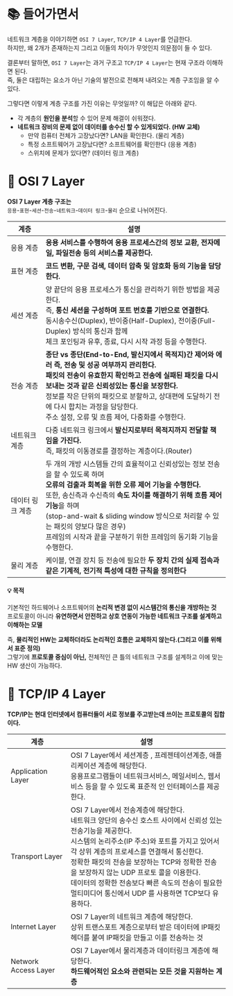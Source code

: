 # 📚 들어가면서   
        
네트워크 계층을 이야기하면 `OSI 7 Layer`, `TCP/IP 4 Layer`를 언급한다.           
하지만, 왜 2개가 존재하는지 그리고 이들의 차이가 무엇인지 의문점이 들 수 있다.          
                 
결론부터 말하면, `OSI 7 Layer`는 과거 구조고 `TCP/IP 4 Layer`는 현재 구조라 이해하면 된다.           
즉, 둘은 대립하는 요소가 아닌 기술의 발전으로 전해져 내려오는 계층 구조임을 알 수 있다.         
    
그렇다면 이렇게 계층 구조를 가진 이유는 무엇일까? 이 해답은 아래와 같다.    
   
* 각 계층의 **원인을 분석**할 수 있어 문제 해결이 쉬워졌다.          
* **네트워크 장비의 문제 없이 데이터를 송수신 할 수 있게되었다. (HW 교체)**         
  * 만약 컴퓨터 전체가 고장났다면? LAN을 확인한다. (물리 계층)   
  * 특정 소프트웨어가 고장났다면? 소프트웨어를 확인한다 (응용 계층)   
  * 스위치에 문제가 있다면? (데이터 링크 계층)    
   
# 📗 OSI 7 Layer
**OSI 7 Layer 계층 구조는**    
`응용`-`표현`-`세션`-`전송`-`네트워크`-`데이터 링크`-`물리` 순으로 나뉘어진다.  
    
|계층|설명|  
|---|----|   
|응용 계층|**응용 서비스를 수행하여 응용 프로세스간의 정보 교환, 전자메일, 파일전송 등의 서비스를 제공한다.**|       
|표현 계층|**코드 변환, 구문 검색, 데이터 압축 및 암호화 등의 기능을 담당한다.**|       
|세션 계층|양 끝단의 응용 프로세스가 통신을 관리하기 위한 방법을 제공한다.<br>즉, **통신 세션을 구성하며 포트 번호를 기반으로 연결한다.**<br>동시송수신(Duplex), 반이중(Half-Duplex), 전이중(Full-Duplex) 방식의 통신과 함께<br>체크 포인팅과 유후, 종료, 다시 시작 과정 등을 수행한다.|
|전송 계층|**종단 vs 종단(End-to-End, 발신지에서 목적지)간 제어와 에러 즉, 전송 및 성공 여부까지 관리한다.**<br>**패킷의 전송이 유효한지 확인하고 전송에 실패된 패킷을 다시 보내는 것과 같은 신뢰성있는 통신을 보장한다.**<br>정보를 작은 단위의 패킷으로 분할하고, 상대편에 도달하기 전에 다시 합치는 과정을 담당한다.<br>주소 설정, 오류 및 흐름 제어, 다중화를 수행한다.|
|네트워크 계층|다중 네트워크 링크에서 **발신지로부터 목적지까지 전달할 책임을 가진다.**<br>즉, 패킷의 이동경로를 결정하는 계층이다.(Router)|  
|데이터 링크 계층|두 개의 개방 시스템들 간의 효율적이고 신뢰성있는 정보 전송을 할 수 있도록 하며<br>**오류의 검출과 회복을 위한 오류 제어 기능을 수행한다.**<br>또한, 송신측과 수신측의 **속도 차이를 해결하기 위해 흐름 제어기능**을 하며<br>(stop-and-wait & sliding window 방식으로 처리할 수 있는 패킷의 양보다 많은 경우)<br>프레임의 시작과 끝을 구분하기 위한 프레임의 동기화 기능을 수행한다.|          
|물리 계층|케이블, 연결 장치 등 전송에 필요한 **두 장치 간의 실제 접속과 같은 기계적, 전기적 특성에 대한 규칙을 정의한다**|        


<h4> 💡 목적 </h4>         
  
기본적인 하드웨어나 소프트웨어의 **논리적 변경 없이 시스템간의 통신을 개방하는 것**                   
프로토콜이 아니라 **유연하면서 안전하고 상호 연동이 가능한 네트워크 구조를 설계하고 이해하는 모델**         
             
즉, **물리적인 HW는 교체하더라도 논리적인 흐름은 교체하지 않는다.(그리고 이를 위해서 표준 정의)**               
그렇기에 **프로토콜 중심이 아닌,** 전체적인 큰 틀의 네트워크 구조를 설계하고 이에 맞는 HW 생산이 가능하다.               
             
# 📘 TCP/IP 4 Layer     
**TCP/IP는 현대 인터넷에서 컴퓨터들이 서로 정보를 주고받는데 쓰이는 프로토콜의 집합이다.**            
     
|계층|설명|
|---|----|
|Application Layer|OSI 7 Layer에서 세션계층 , 프레젠테이션계층, 애플리케이션 계층에 해당한다.<br>응용프로그램들이 네트워크서비스, 메일서비스, 웹서비스 등을 할 수 있도록 표준적 인 인터페이스를 제공한다.|
|Transport Layer|OSI 7 Layer에서 전송계층에 해당한다.<br>네트워크 양단의 송수신 호스트 사이에서 신뢰성 있는 전송기능을 제공한다.<br>시스템의 논리주소(IP 주소)와 포트를 가지고 있어서 각 상위 계층의 프로세스를 연결해서 통신한다.<br>정확한 패킷의 전송을 보장하는 TCP와 정확한 전송을 보장하지 않는 UDP 프로토 콜을 이용한다.<br>데이터의 정확한 전송보다 빠른 속도의 전송이 필요한 멀티미디어 통신에서 UDP 를 사용하면 TCP보다 유용하다.|
|Internet Layer|OSI 7 Layer의 네트워크 계층에 해당한다.<br>상위 트랜스포트 계층으로부터 받은 데이터에 IP패킷 헤더를 붙여 IP패킷을 만들고 이를 전송하는 것|
|Network Access Layer|OSI 7 Layer에서 물리계층과 데이터링크 계층에 해당한다.<br>**하드웨어적인 요소와 관련되는 모든 것을 지원하는 계층**|    
